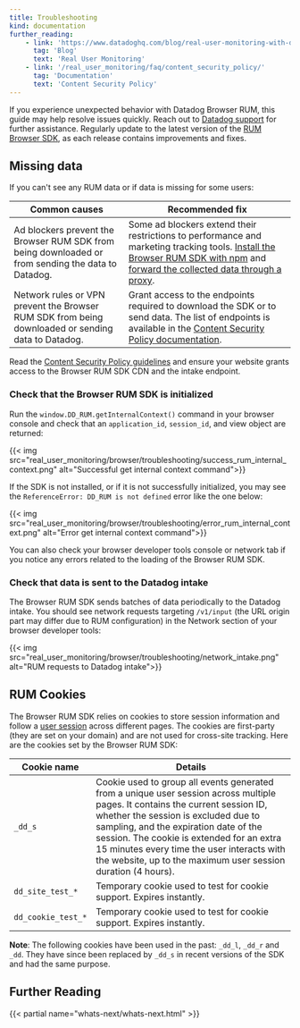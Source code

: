 ```yaml
---
title: Troubleshooting
kind: documentation
further_reading:
    - link: 'https://www.datadoghq.com/blog/real-user-monitoring-with-datadog/'
      tag: 'Blog'
      text: 'Real User Monitoring'
    - link: '/real_user_monitoring/faq/content_security_policy/'
      tag: 'Documentation'
      text: 'Content Security Policy'
---
```


If you experience unexpected behavior with Datadog Browser RUM, this guide may help resolve issues quickly. Reach out to [Datadog support][1] for further assistance. Regularly update to the latest version of the [RUM Browser SDK][2], as each release contains improvements and fixes.

## Missing data

If you can't see any RUM data or if data is missing for some users:

| Common causes                                                                                               | Recommended fix                                                                                                                                                                                          |
| ----------------------------------------------------------------------------------------------------------- | -------------------------------------------------------------------------------------------------------------------------------------------------------------------------------------------------------- |
| Ad blockers prevent the Browser RUM SDK from being downloaded or from sending the data to Datadog.     | Some ad blockers extend their restrictions to performance and marketing tracking tools. [Install the Browser RUM SDK with npm][3] and [forward the collected data through a proxy][4]. |
| Network rules or VPN prevent the Browser RUM SDK from being downloaded or sending data to Datadog. | Grant access to the endpoints required to download the SDK or to send data. The list of endpoints is available in the [Content Security Policy documentation][5].                                        |

Read the [Content Security Policy guidelines][6] and ensure your website grants access to the Browser RUM SDK CDN and the intake endpoint.

### Check that the Browser RUM SDK is initialized

Run the `window.DD_RUM.getInternalContext()` command in your browser console and check that an `application_id`, `session_id`, and view object are returned:

{{< img src="real_user_monitoring/browser/troubleshooting/success_rum_internal_context.png" alt="Successful get internal context command">}}

If the SDK is not installed, or if it is not successfully initialized, you may see the `ReferenceError: DD_RUM is not defined` error like the one below:

{{< img src="real_user_monitoring/browser/troubleshooting/error_rum_internal_context.png" alt="Error get internal context command">}}

You can also check your browser developer tools console or network tab if you notice any errors related to the loading of the Browser RUM SDK.

### Check that data is sent to the Datadog intake

The Browser RUM SDK sends batches of data periodically to the Datadog intake. You should see network requests targeting `/v1/input` (the URL origin part may differ due to RUM configuration) in the Network section of your browser developer tools:

{{< img src="real_user_monitoring/browser/troubleshooting/network_intake.png" alt="RUM requests to Datadog intake">}}

## RUM Cookies

The Browser RUM SDK relies on cookies to store session information and follow a [user session][6] across different pages. The cookies are first-party (they are set on your domain) and are not used for cross-site tracking. Here are the cookies set by the Browser RUM SDK:

| Cookie name        | Details                                                                                                                                                                                                                                                                                                  |
| ------------------ | -------------------------------------------------------------------------------------------------------------------------------------------------------------------------------------------------------------------------------------------------------------------------------------------------------- |
| `_dd_s`             | Cookie used to group all events generated from a unique user session across multiple pages. It contains the current session ID, whether the session is excluded due to sampling, and the expiration date of the session. The cookie is extended for an extra 15 minutes every time the user interacts with the website, up to the maximum user session duration (4 hours).|
| `dd_site_test_*`   | Temporary cookie used to test for cookie support. Expires instantly.                                                                                                                                                                                                                                     |
| `dd_cookie_test_*` | Temporary cookie used to test for cookie support. Expires instantly.                                                                                                                                                                                                                                     |

**Note**: The following cookies have been used in the past: `_dd_l`, `_dd_r` and `_dd`. They have since been replaced by `_dd_s` in recent versions of the SDK and had the same purpose.

## Further Reading

{{< partial name="whats-next/whats-next.html" >}}

[1]: /help
[2]: https://github.com/DataDog/browser-sdk/blob/master/CHANGELOG.md
[3]: /real_user_monitoring/browser/#npm
[4]: /real_user_monitoring/faq/proxy_rum_data/?tab=npm
[5]: /real_user_monitoring/faq/content_security_policy/
[6]: /real_user_monitoring/browser/data_collected/?tab=session
